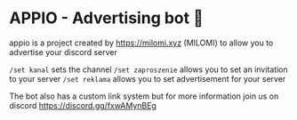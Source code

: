 # APPIO - Advertising bot 🌙
appio is a project created by https://milomi.xyz (MILOMI) to allow you to advertise your discord server 

`/set kanal` sets the channel
`/set zaproszenie` allows you to set an invitation to your server 
`/set reklama` allows you to set advertisement for your server

The bot also has a custom link system but for more information join us on discord https://discord.gg/fxwAMynBEg
